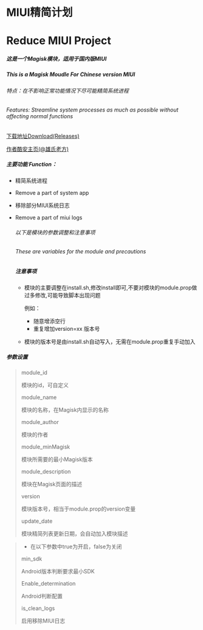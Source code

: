 # MIUI精简计划
# Reduce MIUI Project

##### 这是一个Magisk模块，适用于国内版MIUI  
##### This is a Magisk Moudle For Chinese version MIUI

######  特点：在不影响正常功能情况下尽可能精简系统进程
###### Features: Streamline system processes as much as possible without affecting normal functions

[下载地址Download(Releases)](https://github.com/l2642235863/ReduceMIUI/releases)

[作者酷安主页(@雄氏老方)](http://www.coolapk.com/u/665894)

##### 主要功能 Function：

- 精简系统进程
- Remove a part of system app

- 移除部分MIUI系统日志
- Remove a part of miui logs

  ###### 以下是模块的参数调整和注意事项
  ###### These are variables for the module and precautions

  ##### 注意事项
  
  * 模块的主要调整在install.sh,修改install即可,不要对模块的module.prop做过多修改,可能导致脚本出现问题
    
    例如：

    * 随意增添空行
    * 重复增加version=xx 版本号

  * 模块的版本号是由install.sh自动写入，无需在module.prop重复手动加入




##### 参数设置

> module_id
>
> 模块的id，可自定义
>
> module_name
>
> 模块的名称，在Magisk内显示的名称
>
> module_author
>
> 模块的作者
>
> module_minMagisk
>
> 模块所需要的最小Magisk版本
>
> module_description
>
> 模块在Magisk页面的描述
>
> version
>
> 模块版本号，相当于module.prop的version变量
>
> update_date
>
> 模块精简列表更新日期，会自动加入模块描述



> * 在以下参数中true为开启，false为关闭
>
> min_sdk
>
> Android版本判断要求最小SDK
>
> Enable_determination
>
> Android判断配置
>
> is_clean_logs
>
> 启用移除MIUI日志